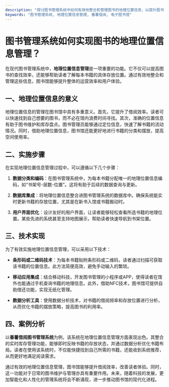 ```yaml
---
description: "探讨图书管理系统中如何有效地整合和管理图书的地理位置信息，以提升图书借阅效率与使用体验。"
keywords: "图书管理系统, 地理位置信息管理, 番薯借阅, 电子图书馆"
---
```

# 图书管理系统如何实现图书的地理位置信息管理？

在现代图书管理系统中，**地理位置信息管理**是一项重要的功能。它不仅可以提高图书的查找效率，还能够帮助读者了解每本书籍的具体存放位置。通过有效地整合和管理这些信息，图书馆能够提升整体的运营效率和用户体验。

## 一、地理位置信息的意义

地理位置信息的管理在图书馆中具有多重意义。首先，它提升了借阅效率。读者可以快速找到自己想要的图书，而不必在馆内浪费时间寻找。其次，准确的位置信息有助于图书维护和库存盘点。图书管理员能够通过定位信息，快速了解书籍的流动情况。同时，借助地理位置信息，图书馆还能更好地进行书籍的分类和摆放，提高空间使用率。

## 二、实施步骤

在实现地理位置信息管理过程中，可以遵循以下几个步骤：

1. **数据分类和编码**：在图书管理系统中，为每本书籍分配唯一的地理位置信息编码，如“书架号-层数-位置”。这将有助于后续的数据查询与更新。

2. **数据库集成**：将地理位置信息整合进图书管理系统的数据库中。确保系统能实时更新书籍的存放位置，尤其是在新书入馆或书籍搬动时。

3. **用户界面优化**：设计友好的用户界面，让读者能够轻松查看所选书籍的地理位置。某些先进的系统甚至支持地图展示，帮助读者快速导航到书架位置。

## 三、技术实现

为了有效实施地理位置信息管理，可以采用以下技术：

- **条形码或二维码技术**：为每本书籍贴附条形码或二维码，读者通过扫描可获取该书籍的位置信息。此方法简便高效，避免手动输入的繁琐。

- **移动应用集成**：结合移动科技，开发图书管理的小程序或APP，使得读者在馆外也能通过手机查询书籍的地理信息。此外，借助NFC技术，图书馆可提供自助借还功能，实现无纸化管理。

- **数据分析工具**：使用数据分析技术，对书籍的借阅频率和存放位置进行分析，从而优化书籍的摆放策略，提高图书的利用率。

## 四、案例分析

以**番薯借阅图书管理系统**为例，该系统在地理位置信息管理方面表现出色。其整合的实时库存管理功能，能够即时反映书籍的存放状态，并通过数据分析优化书籍布局。读者在使用该系统时，不仅能快捷找到自己所需的书籍，还能收到系统推荐，从而更好地满足阅读需求。

通过有效的地理位置信息管理，图书馆能够提升借阅效率，改善读者体验。同时，这一功能对于日常的图书维护与管理亦具有重要作用。未来，随着科技的发展，更加智能化和人性化的管理系统将会不断涌现，进一步推动图书馆的现代化进程。
